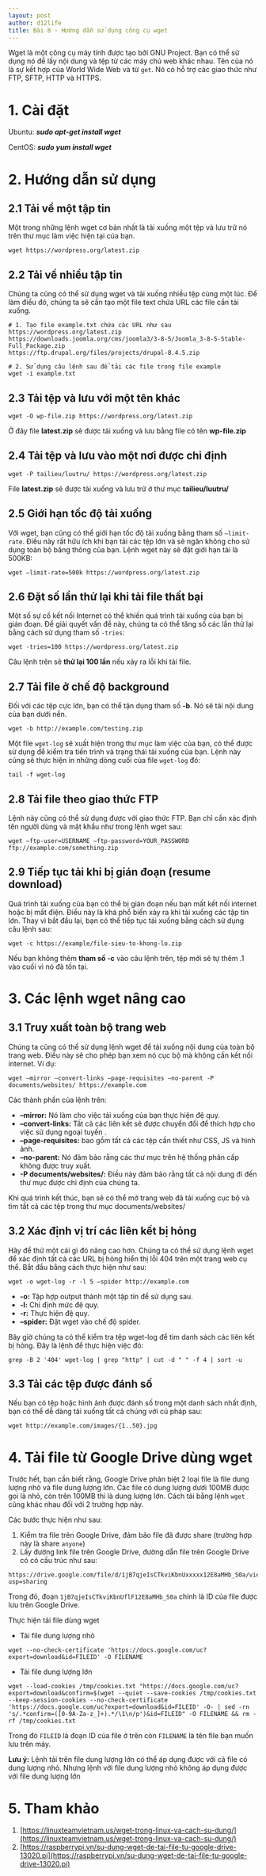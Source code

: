 ```yaml
---
layout: post
author: d12life
title: Bài 8 - Hướng dẫn sử dụng công cụ wget
---
```


Wget là một công cụ máy tính được tạo bởi GNU Project. Bạn có thể sử dụng nó để lấy nội dung và tệp từ các máy chủ web khác nhau. Tên của nó là sự kết hợp của World Wide Web và từ `get`. Nó có hỗ trợ các giao thức như FTP, SFTP, HTTP và HTTPS.

# 1. Cài đặt
Ubuntu: ***sudo apt-get install wget***

CentOS: ***sudo yum install wget***

# 2. Hướng dẫn sử dụng
## 2.1 Tải về một tập tin
Một trong những lệnh wget cơ bản nhất là tải xuống một tệp và lưu trữ nó trên thư mục làm việc hiện tại của bạn.
```
wget https://wordpress.org/latest.zip
```
## 2.2 Tải về nhiều tập tin
Chúng ta cũng có thể sử dụng wget và tải xuống nhiều tệp cùng một lúc. Để làm điều đó, chúng ta sẽ cần tạo một file text chứa URL các file cần tải xuống.
```
# 1. Tạo file example.txt chứa các URL như sau
https://wordpress.org/latest.zip
https://downloads.joomla.org/cms/joomla3/3-8-5/Joomla_3-8-5-Stable-Full_Package.zip
https://ftp.drupal.org/files/projects/drupal-8.4.5.zip

# 2. Sử dụng câu lệnh sau để tải các file trong file example
wget -i example.txt
```

## 2.3 Tải tệp và lưu với một tên khác
```
wget -O wp-file.zip https://wordpress.org/latest.zip
```
Ở đây file **latest.zip** sẽ được tải xuống và lưu bằng file có tên **wp-file.zip**

## 2.4 Tải tệp và lưu vào một nơi được chỉ định
```
wget -P tailieu/luutru/ https://wordpress.org/latest.zip
```
File **latest.zip** sẽ được tải xuống và lưu trữ ở thư mục **tailieu/luutru/**

## 2.5 Giới hạn tốc độ tải xuống
Với wget, bạn cũng có thể giới hạn tốc độ tải xuống bằng tham số `–limit-rate`. Điều này rất hữu ích khi bạn tải các tệp lớn và sẽ ngăn không cho sử dụng toàn bộ băng thông của bạn. Lệnh wget này sẽ đặt giới hạn tải là 500KB:
```
wget –limit-rate=500k https://wordpress.org/latest.zip
```

## 2.6 Đặt số lần thử lại khi tải file thất bại
Một số sự cố kết nối Internet có thể khiến quá trình tải xuống của bạn bị gián đoạn. Để giải quyết vấn đề này, chúng ta có thể tăng số các lần thử lại bằng cách sử dụng tham số `-tries`:
```
wget -tries=100 https://wordpress.org/latest.zip
```
Câu lệnh trên sẽ **thử lại 100 lần** nếu xảy ra lỗi khi tải file.

## 2.7 Tải file ở chế độ background
Đối với các tệp cực lớn, bạn có thể tận dụng tham số **-b**. Nó sẽ tải nội dung của bạn dưới nền.
```
wget -b http://example.com/testing.zip
```
Một file `wget-log` sẽ xuất hiện trong thư mục làm việc của bạn, có thể được sử dụng để kiểm tra tiến trình và trạng thái tải xuống của bạn. Lệnh này cũng sẽ thực hiện in những dòng cuối của file `wget-log` đó:
```
tail -f wget-log
```

## 2.8 Tải file theo giao thức FTP
Lệnh này cũng có thể sử dụng được với giao thức FTP. Bạn chỉ cần xác định tên người dùng và mật khẩu như trong lệnh wget sau:
```
wget –ftp-user=USERNAME –ftp-password=YOUR_PASSWORD ftp://example.com/something.zip
```

## 2.9 Tiếp tục tải khi bị gián đoạn (resume download)
Quá trình tải xuống của bạn có thể bị gián đoạn nếu bạn mất kết nối internet hoặc bị mất điện. Điều này là khá phổ biến xảy ra khi tải xuống các tập tin lớn. Thay vì bắt đầu lại, bạn có thể tiếp tục tải xuống bằng cách sử dụng câu lệnh sau:
```
wget -c https://example/file-sieu-to-khong-lo.zip
```
Nếu bạn không thêm **tham số -c** vào câu lệnh trên, tệp mới sẽ tự thêm .1 vào cuối vì nó đã tồn tại.

# 3. Các lệnh wget nâng cao
## 3.1 Truy xuất toàn bộ trang web
Chúng ta cũng có thể sử dụng lệnh wget để tải xuống nội dung của toàn bộ trang web. Điều này sẽ cho phép bạn xem nó cục bộ mà không cần kết nối internet. Ví dụ:
```
wget –mirror –convert-links –page-requisites –no-parent -P documents/websites/ https://example.com
```
Các thành phần của lệnh trên:
- **–mirror:** Nó làm cho việc tải xuống của bạn thực hiện đệ quy.
- **–convert-links:** Tất cả các liên kết sẽ được chuyển đổi để thích hợp cho việc sử dụng ngoại tuyến .
- **–page-requisites:** bao gồm tất cả các tệp cần thiết như CSS, JS và hình ảnh.
- **–no-parent:** Nó đảm bảo rằng các thư mục trên hệ thống phân cấp không được truy xuất.
- **-P documents/websites/:** Điều này đảm bảo rằng tất cả nội dung đi đến thư mục được chỉ định của chúng ta.

Khi quá trình kết thúc, bạn sẽ có thể mở trang web đã tải xuống cục bộ và tìm tất cả các tệp trong thư mục documents/websites/

## 3.2 Xác định vị trí các liên kết bị hỏng
Hãy để thử một cái gì đó nâng cao hơn. Chúng ta có thể sử dụng lệnh wget để xác định tất cả các URL bị hỏng hiển thị lỗi 404 trên một trang web cụ thể. Bắt đầu bằng cách thực hiện như sau:
```
wget -o wget-log -r -l 5 –spider http://example.com
```
- **-o:** Tập hợp output thành một tập tin để sử dụng sau.
- **-l:** Chỉ định mức đệ quy.
- **-r:** Thực hiện đệ quy.
- **–spider:** Đặt wget vào chế độ spider.

Bây giờ chúng ta có thể kiểm tra tệp wget-log để tìm danh sách các liên kết bị hỏng. Đây là lệnh để thực hiện việc đó:
```
grep -B 2 '404' wget-log | grep "http" | cut -d " " -f 4 | sort -u
```

## 3.3 Tải các tệp được đánh số
Nếu bạn có tệp hoặc hình ảnh được đánh số trong một danh sách nhất định, bạn có thể dễ dàng tải xuống tất cả chúng với cú pháp sau:
```
wget http://example.com/images/{1..50}.jpg
```

# 4. Tải file từ Google Drive dùng wget
Trước hết, bạn cần biết rằng, Google Drive phân biệt 2 loại file là file dung lượng nhỏ và file dung lượng lớn. Các file có dung lượng dưới 100MB được gọi là nhỏ, còn trên 100MB thì là dung lượng lớn. Cách tải bằng lệnh `wget` cũng khác nhau đối với 2 trường hợp này.

Các bước thực hiện như sau:
1. Kiểm tra file trên Google Drive, đảm bảo file đã được share (trường hợp này là share `anyone`)
2. Lấy đường link file trên Google Drive, đường dẫn file trên Google Drive có có cấu trúc như sau:
```
https://drive.google.com/file/d/1jB7qjeIsCTkviKbnUxxxxx12E8aMHb_S0a/view?usp=sharing
```
Trong đó, đoạn `1jB7qjeIsCTkviKbnUflF12E8aMHb_S0a` chính là ID của file được lưu trên Google Drive.

Thực hiện tải file dùng wget
- Tải file dung lượng nhỏ
```
wget --no-check-certificate 'https://docs.google.com/uc?export=download&id=FILEID' -O FILENAME
```
- Tải file dung lượng lớn
```
wget --load-cookies /tmp/cookies.txt "https://docs.google.com/uc?export=download&confirm=$(wget --quiet --save-cookies /tmp/cookies.txt --keep-session-cookies --no-check-certificate 'https://docs.google.com/uc?export=download&id=FILEID' -O- | sed -rn 's/.*confirm=([0-9A-Za-z_]+).*/\1\n/p')&id=FILEID" -O FILENAME && rm -rf /tmp/cookies.txt
```
Trong đó `FILEID` là đoạn ID của file ở trên còn `FILENAME` là tên file bạn muốn lưu trên máy.

**Lưu ý:** Lệnh tải trên file dung lượng lớn có thể áp dụng được với cả file có dung lượng nhỏ. Nhưng lệnh với file dung lượng nhỏ không áp dụng được với file dung lượng lớn
# 5. Tham khảo
1. [https://linuxteamvietnam.us/wget-trong-linux-va-cach-su-dung/](https://linuxteamvietnam.us/wget-trong-linux-va-cach-su-dung/)
2. [https://raspberrypi.vn/su-dung-wget-de-tai-file-tu-google-drive-13020.pi](https://raspberrypi.vn/su-dung-wget-de-tai-file-tu-google-drive-13020.pi)